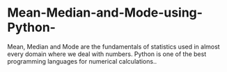 # Mean-Median-and-Mode-using-Python-
Mean, Median and Mode are the fundamentals of statistics used in almost every domain where we deal with numbers. Python is one of the best programming languages for numerical calculations..
